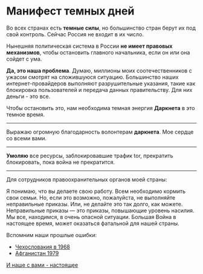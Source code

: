 # Манифест темных дней

Во всех странах есть **темные силы**, но большинство стран берут их под свой контроль.
Сейчас Россия не входит в их число.

Нынешняя политическая система в России **не имеет правовых механизмов**, чтобы остановить главного начальника, если он или она сойдет с ума.

**Да, это наша проблема**. Думаю, миллионы моих соотечественников с ужасом смотрят на сложившуюся ситуацию.
Большинство наших интернет-провайдеров выполняют разрушительные указания, такие как блокировка пользователей и передача данных правительству. Для них деньги - это все.

Чтобы остановить это, нам необходима темная энергия **Даркнета** в это темное время.

---

Выражаю огромную благодарность волонтерам **даркнета**. Мое сердце со всеми вами.

---

**Умоляю** все ресурсы, заблокировавшие трафик tor, прекратить блокировать, пока война не прекратится.

---

Для сотрудников правоохранительных органов моей страны:

Я понимаю, что вы делаете свою работу. Всем необходимо кормить свои семьи.
Но, если это возможно, пожалуйста, не выполняйте неправильные приказы. Или, не делайте это так долго, как можете. Неправильные приказы — это приказы, повышающие уровень насилия. Мы все, находимся, в очень опасной ситуации. Большая Война в настоящее время, может оказаться фатальной для нашей страны.

Вспомним наши прошлые ошибки:

* [Чехословакия в 1968](https://ru.wikipedia.org/wiki/%D0%92%D0%B2%D0%BE%D0%B4_%D0%B2%D0%BE%D0%B9%D1%81%D0%BA_%D0%B2_%D0%A7%D0%B5%D1%85%D0%BE%D1%81%D0%BB%D0%BE%D0%B2%D0%B0%D0%BA%D0%B8%D1%8E_(1968))
* [Афганистан 1979](https://ru.wikipedia.org/wiki/%D0%90%D1%84%D0%B3%D0%B0%D0%BD%D1%81%D0%BA%D0%B0%D1%8F_%D0%B2%D0%BE%D0%B9%D0%BD%D0%B0_(1979%E2%80%941989))

[И наше с вами - настоящее](https://ru.wikipedia.org/wiki/%D0%92%D1%82%D0%BE%D1%80%D0%B6%D0%B5%D0%BD%D0%B8%D0%B5_%D0%A0%D0%BE%D1%81%D1%81%D0%B8%D0%B8_%D0%BD%D0%B0_%D0%A3%D0%BA%D1%80%D0%B0%D0%B8%D0%BD%D1%83_(2022))
